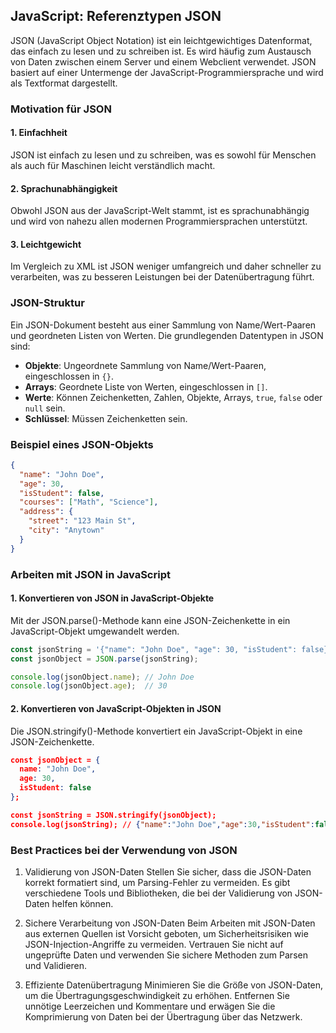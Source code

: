 ## JavaScript: Referenztypen JSON

JSON (JavaScript Object Notation) ist ein leichtgewichtiges Datenformat, das einfach zu lesen und zu schreiben ist. Es wird häufig zum Austausch von Daten zwischen einem Server und einem Webclient verwendet. JSON basiert auf einer Untermenge der JavaScript-Programmiersprache und wird als Textformat dargestellt.

### Motivation für JSON

#### 1. Einfachheit

JSON ist einfach zu lesen und zu schreiben, was es sowohl für Menschen als auch für Maschinen leicht verständlich macht.

#### 2. Sprachunabhängigkeit

Obwohl JSON aus der JavaScript-Welt stammt, ist es sprachunabhängig und wird von nahezu allen modernen Programmiersprachen unterstützt.

#### 3. Leichtgewicht

Im Vergleich zu XML ist JSON weniger umfangreich und daher schneller zu verarbeiten, was zu besseren Leistungen bei der Datenübertragung führt.

### JSON-Struktur

Ein JSON-Dokument besteht aus einer Sammlung von Name/Wert-Paaren und geordneten Listen von Werten. Die grundlegenden Datentypen in JSON sind:

- **Objekte**: Ungeordnete Sammlung von Name/Wert-Paaren, eingeschlossen in `{}`.
- **Arrays**: Geordnete Liste von Werten, eingeschlossen in `[]`.
- **Werte**: Können Zeichenketten, Zahlen, Objekte, Arrays, `true`, `false` oder `null` sein.
- **Schlüssel**: Müssen Zeichenketten sein.

### Beispiel eines JSON-Objekts

```json
{
  "name": "John Doe",
  "age": 30,
  "isStudent": false,
  "courses": ["Math", "Science"],
  "address": {
    "street": "123 Main St",
    "city": "Anytown"
  }
}
```

### Arbeiten mit JSON in JavaScript
#### 1. Konvertieren von JSON in JavaScript-Objekte
Mit der JSON.parse()-Methode kann eine JSON-Zeichenkette in ein JavaScript-Objekt umgewandelt werden.

```js
const jsonString = '{"name": "John Doe", "age": 30, "isStudent": false}';
const jsonObject = JSON.parse(jsonString);

console.log(jsonObject.name); // John Doe
console.log(jsonObject.age);  // 30
```

#### 2. Konvertieren von JavaScript-Objekten in JSON
Die JSON.stringify()-Methode konvertiert ein JavaScript-Objekt in eine JSON-Zeichenkette.

```json
const jsonObject = {
  name: "John Doe",
  age: 30,
  isStudent: false
};

const jsonString = JSON.stringify(jsonObject);
console.log(jsonString); // {"name":"John Doe","age":30,"isStudent":false}
```

### Best Practices bei der Verwendung von JSON
1. Validierung von JSON-Daten
Stellen Sie sicher, dass die JSON-Daten korrekt formatiert sind, um Parsing-Fehler zu vermeiden. Es gibt verschiedene Tools und Bibliotheken, die bei der Validierung von JSON-Daten helfen können.

2. Sichere Verarbeitung von JSON-Daten
Beim Arbeiten mit JSON-Daten aus externen Quellen ist Vorsicht geboten, um Sicherheitsrisiken wie JSON-Injection-Angriffe zu vermeiden. Vertrauen Sie nicht auf ungeprüfte Daten und verwenden Sie sichere Methoden zum Parsen und Validieren.

3. Effiziente Datenübertragung
Minimieren Sie die Größe von JSON-Daten, um die Übertragungsgeschwindigkeit zu erhöhen. Entfernen Sie unnötige Leerzeichen und Kommentare und erwägen Sie die Komprimierung von Daten bei der Übertragung über das Netzwerk.